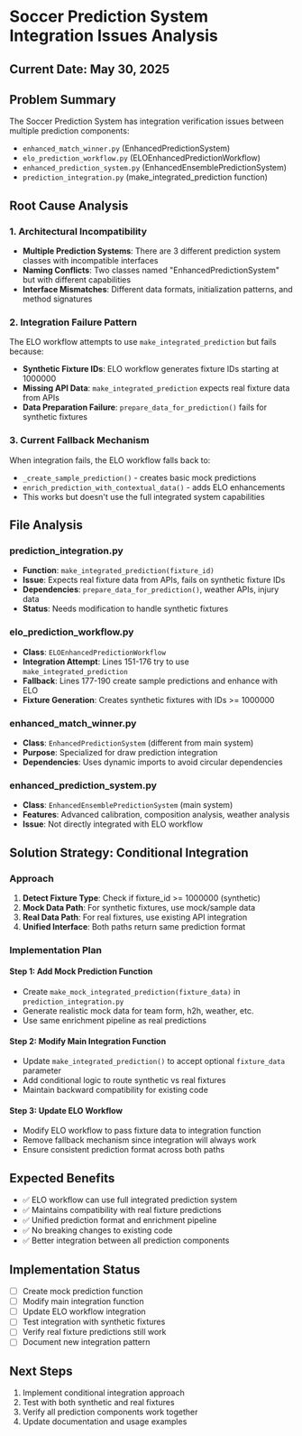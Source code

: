 # Soccer Prediction System Integration Issues Analysis

## Current Date: May 30, 2025

## Problem Summary
The Soccer Prediction System has integration verification issues between multiple prediction components:
- `enhanced_match_winner.py` (EnhancedPredictionSystem)
- `elo_prediction_workflow.py` (ELOEnhancedPredictionWorkflow) 
- `enhanced_prediction_system.py` (EnhancedEnsemblePredictionSystem)
- `prediction_integration.py` (make_integrated_prediction function)

## Root Cause Analysis

### 1. Architectural Incompatibility
- **Multiple Prediction Systems**: There are 3 different prediction system classes with incompatible interfaces
- **Naming Conflicts**: Two classes named "EnhancedPredictionSystem" but with different capabilities
- **Interface Mismatches**: Different data formats, initialization patterns, and method signatures

### 2. Integration Failure Pattern
The ELO workflow attempts to use `make_integrated_prediction` but fails because:
- **Synthetic Fixture IDs**: ELO workflow generates fixture IDs starting at 1000000 
- **Missing API Data**: `make_integrated_prediction` expects real fixture data from APIs
- **Data Preparation Failure**: `prepare_data_for_prediction()` fails for synthetic fixtures

### 3. Current Fallback Mechanism
When integration fails, the ELO workflow falls back to:
- `_create_sample_prediction()` - creates basic mock predictions
- `enrich_prediction_with_contextual_data()` - adds ELO enhancements
- This works but doesn't use the full integrated system capabilities

## File Analysis

### prediction_integration.py
- **Function**: `make_integrated_prediction(fixture_id)` 
- **Issue**: Expects real fixture data from APIs, fails on synthetic fixture IDs
- **Dependencies**: `prepare_data_for_prediction()`, weather APIs, injury data
- **Status**: Needs modification to handle synthetic fixtures

### elo_prediction_workflow.py  
- **Class**: `ELOEnhancedPredictionWorkflow`
- **Integration Attempt**: Lines 151-176 try to use `make_integrated_prediction`
- **Fallback**: Lines 177-190 create sample predictions and enhance with ELO
- **Fixture Generation**: Creates synthetic fixtures with IDs >= 1000000

### enhanced_match_winner.py
- **Class**: `EnhancedPredictionSystem` (different from main system)
- **Purpose**: Specialized for draw prediction integration
- **Dependencies**: Uses dynamic imports to avoid circular dependencies

### enhanced_prediction_system.py
- **Class**: `EnhancedEnsemblePredictionSystem` (main system)
- **Features**: Advanced calibration, composition analysis, weather analysis
- **Issue**: Not directly integrated with ELO workflow

## Solution Strategy: Conditional Integration

### Approach
1. **Detect Fixture Type**: Check if fixture_id >= 1000000 (synthetic)
2. **Mock Data Path**: For synthetic fixtures, use mock/sample data
3. **Real Data Path**: For real fixtures, use existing API integration
4. **Unified Interface**: Both paths return same prediction format

### Implementation Plan

#### Step 1: Add Mock Prediction Function
- Create `make_mock_integrated_prediction(fixture_data)` in `prediction_integration.py`
- Generate realistic mock data for team form, h2h, weather, etc.
- Use same enrichment pipeline as real predictions

#### Step 2: Modify Main Integration Function  
- Update `make_integrated_prediction()` to accept optional `fixture_data` parameter
- Add conditional logic to route synthetic vs real fixtures
- Maintain backward compatibility for existing code

#### Step 3: Update ELO Workflow
- Modify ELO workflow to pass fixture data to integration function
- Remove fallback mechanism since integration will always work
- Ensure consistent prediction format across both paths

## Expected Benefits
- ✅ ELO workflow can use full integrated prediction system
- ✅ Maintains compatibility with real fixture predictions  
- ✅ Unified prediction format and enrichment pipeline
- ✅ No breaking changes to existing code
- ✅ Better integration between all prediction components

## Implementation Status
- [ ] Create mock prediction function
- [ ] Modify main integration function  
- [ ] Update ELO workflow integration
- [ ] Test integration with synthetic fixtures
- [ ] Verify real fixture predictions still work
- [ ] Document new integration pattern

## Next Steps
1. Implement conditional integration approach
2. Test with both synthetic and real fixtures
3. Verify all prediction components work together
4. Update documentation and usage examples
